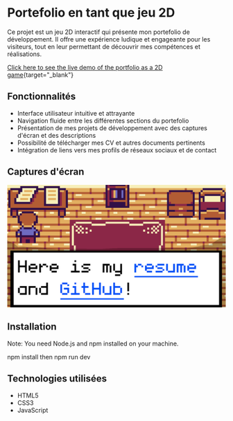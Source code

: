 # Portefolio en tant que jeu 2D

Ce projet est un jeu 2D interactif qui présente mon portefolio de développement. Il offre une expérience ludique et engageante pour les visiteurs, tout en leur permettant de découvrir mes compétences et réalisations.

[Click here to see the live demo of the portfolio as a 2D game](https://portefolio-as-a-2d-game.vercel.app/){target="_blank"}

## Fonctionnalités

- Interface utilisateur intuitive et attrayante
- Navigation fluide entre les différentes sections du portefolio
- Présentation de mes projets de développement avec des captures d'écran et des descriptions
- Possibilité de télécharger mes CV et autres documents pertinents
- Intégration de liens vers mes profils de réseaux sociaux et de contact

## Captures d'écran

![Capture d'écran 1](./public/screenshot.png)

## Installation

Note: You need Node.js and npm installed on your machine.

npm install then npm run dev

## Technologies utilisées

- HTML5
- CSS3
- JavaScript


